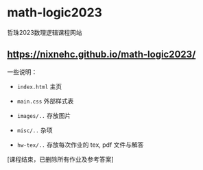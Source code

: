 # math-logic2023
哲珠2023数理逻辑课程网站

https://nixnehc.github.io/math-logic2023/
---

一些说明：

- `index.html` 主页
- `main.css` 外部样式表

  
- `images/..` 存放图片
- `misc/..` 杂项
- `hw-tex/..` 存放每次作业的 tex, pdf 文件与解答

[课程结束，已删除所有作业及参考答案]

